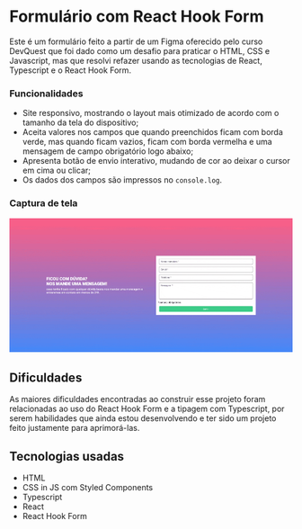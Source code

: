 # Formulário com React Hook Form

Este é um formulário feito a partir de um Figma oferecido pelo curso DevQuest que foi dado como um desafio para praticar o HTML, CSS e Javascript, mas que resolvi refazer usando as tecnologias de React, Typescript e o React Hook Form.

### Funcionalidades

- Site responsivo, mostrando o layout mais otimizado de acordo com o tamanho da tela do dispositivo;
- Aceita valores nos campos que quando preenchidos ficam com borda verde, mas quando ficam vazios, ficam com borda vermelha e uma mensagem de campo obrigatório logo abaixo;
- Apresenta botão de envio interativo, mudando de cor ao deixar o cursor em cima ou clicar;
- Os dados dos campos são impressos no `console.log`.

### Captura de tela

![Form capture gif](src/assets/images/github/form-capture.gif)

## Dificuldades

As maiores dificuldades encontradas ao construir esse projeto foram relacionadas ao uso do React Hook Form e a tipagem com Typescript, por serem habilidades que ainda estou desenvolvendo e ter sido um projeto feito justamente para aprimorá-las.

## Tecnologias usadas

- HTML
- CSS in JS com Styled Components
- Typescript
 - React
 - React Hook Form